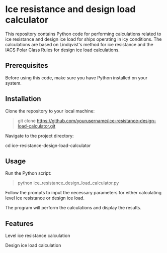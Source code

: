 # Ice resistance and design load calculator

This repository contains Python code for performing calculations related to ice resistance and design ice load for ships operating in icy conditions. The calculations are based on Lindqvist's method for ice resistance and the IACS Polar Class Rules for design ice load calculations.

## Prerequisites

Before using this code, make sure you have Python installed on your system.

## Installation

Clone the repository to your local machine:

>git clone https://github.com/yourusername/ice-resistance-design-load-calculator.git

Navigate to the project directory:

cd ice-resistance-design-load-calculator

## Usage

Run the Python script:

>python ice_resistance_design_load_calculator.py

Follow the prompts to input the necessary parameters for either calculating level ice resistance or design ice load.

The program will perform the calculations and display the results.

## Features

Level ice resistance calculation

Design ice load calculation
